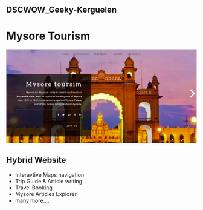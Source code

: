 ## DSCWOW_Geeky-Kerguelen
# Mysore Tourism
![Mysore Tourism](https://github.com/AnandD007/Mysore_Tourism-DSCWOW-Geeky-Kerguelen/blob/main/138C7150-B113-4652-A5A0-690A1EC9F882.jpeg)
## Hybrid Website
- Interavtive Maps navigation
- Trip Guide & Article writing
- Travel Booking
- Mysore Articles Explorer
- many more....
